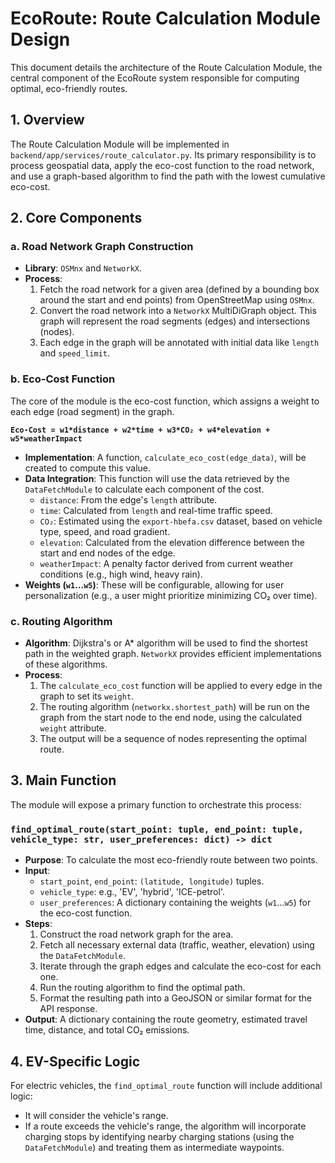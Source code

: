 # EcoRoute: Route Calculation Module Design

This document details the architecture of the Route Calculation Module, the central component of the EcoRoute system responsible for computing optimal, eco-friendly routes.

## 1. Overview

The Route Calculation Module will be implemented in `backend/app/services/route_calculator.py`. Its primary responsibility is to process geospatial data, apply the eco-cost function to the road network, and use a graph-based algorithm to find the path with the lowest cumulative eco-cost.

## 2. Core Components

### a. Road Network Graph Construction
-   **Library**: `OSMnx` and `NetworkX`.
-   **Process**:
    1.  Fetch the road network for a given area (defined by a bounding box around the start and end points) from OpenStreetMap using `OSMnx`.
    2.  Convert the road network into a `NetworkX` MultiDiGraph object. This graph will represent the road segments (edges) and intersections (nodes).
    3.  Each edge in the graph will be annotated with initial data like `length` and `speed_limit`.

### b. Eco-Cost Function
The core of the module is the eco-cost function, which assigns a weight to each edge (road segment) in the graph.

**`Eco-Cost = w1*distance + w2*time + w3*CO₂ + w4*elevation + w5*weatherImpact`**

-   **Implementation**: A function, `calculate_eco_cost(edge_data)`, will be created to compute this value.
-   **Data Integration**: This function will use the data retrieved by the `DataFetchModule` to calculate each component of the cost.
    -   `distance`: From the edge's `length` attribute.
    -   `time`: Calculated from `length` and real-time traffic speed.
    -   `CO₂`: Estimated using the `export-hbefa.csv` dataset, based on vehicle type, speed, and road gradient.
    -   `elevation`: Calculated from the elevation difference between the start and end nodes of the edge.
    -   `weatherImpact`: A penalty factor derived from current weather conditions (e.g., high wind, heavy rain).
-   **Weights (`w1`...`w5`)**: These will be configurable, allowing for user personalization (e.g., a user might prioritize minimizing CO₂ over time).

### c. Routing Algorithm
-   **Algorithm**: Dijkstra's or A* algorithm will be used to find the shortest path in the weighted graph. `NetworkX` provides efficient implementations of these algorithms.
-   **Process**:
    1.  The `calculate_eco_cost` function will be applied to every edge in the graph to set its `weight`.
    2.  The routing algorithm (`networkx.shortest_path`) will be run on the graph from the start node to the end node, using the calculated `weight` attribute.
    3.  The output will be a sequence of nodes representing the optimal route.

## 3. Main Function

The module will expose a primary function to orchestrate this process:

### `find_optimal_route(start_point: tuple, end_point: tuple, vehicle_type: str, user_preferences: dict) -> dict`
-   **Purpose**: To calculate the most eco-friendly route between two points.
-   **Input**:
    -   `start_point`, `end_point`: `(latitude, longitude)` tuples.
    -   `vehicle_type`: e.g., 'EV', 'hybrid', 'ICE-petrol'.
    -   `user_preferences`: A dictionary containing the weights (`w1`...`w5`) for the eco-cost function.
-   **Steps**:
    1.  Construct the road network graph for the area.
    2.  Fetch all necessary external data (traffic, weather, elevation) using the `DataFetchModule`.
    3.  Iterate through the graph edges and calculate the eco-cost for each one.
    4.  Run the routing algorithm to find the optimal path.
    5.  Format the resulting path into a GeoJSON or similar format for the API response.
-   **Output**: A dictionary containing the route geometry, estimated travel time, distance, and total CO₂ emissions.

## 4. EV-Specific Logic
For electric vehicles, the `find_optimal_route` function will include additional logic:
-   It will consider the vehicle's range.
-   If a route exceeds the vehicle's range, the algorithm will incorporate charging stops by identifying nearby charging stations (using the `DataFetchModule`) and treating them as intermediate waypoints.